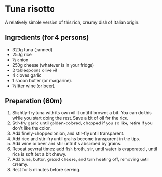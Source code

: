 # Tuna risotto

A relatively simple version of this rich, creamy dish of Italian origin.

## Ingredients (for 4 persons)

* 320g tuna (canned)
* 250g rice
* ½ onion
* 250g cheese (whatever is in your fridge)
* 2 tablespoons olive oil
* 4 cloves garlic
* 1 spoon butter (or margarine).
* ⅓ liter wine (or beer).

## Preparation (60m)

1. Slightly-fry tuna with its own oil it until it browns a bit. You can
 do this while you start doing the rest. Save a bit of oil for the rice.
1. Stir-fry garlic until golden-colored, chopped if you so like, retire if
 you don't like the color.
2. Add finely-chopped onion, and stir-fly until transparent.
3. Add rice and stir-fry until grains become transparent in the tips.
4. Add wine or beer and stir until it's absorbed by grains.
5. Repeat several times: add fish broth, stir, until water is evaporated
, until rice is soft but a bit chewy.
6. Add tuna, butter, grated cheese, and turn heating off, removing until
 creamy. 
7. Rest for 5 minutes before serving.